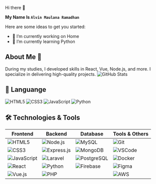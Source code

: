  Hi there 👋


**My Name Is `Alvin Maulana Ramadhan`**

Here are some ideas to get you started:

- 🔭 I’m currently working on Home
- 🌱 I’m currently learning Python
 ## About Me 👋
During my studies, I developed skills in React, Vue, Node.js, and more. I specialize in delivering high-quality projects.
![GitHub Stats](https://github-readme-stats.vercel.app/api?username=alvin27450&show_icons=true&theme=radical)
## 🚀 Languange
![HTML5](https://img.shields.io/badge/-HTML5-orange?logo=html5&logoColor=white)
![CSS3](https://img.shields.io/badge/-CSS3-blue?logo=css3&logoColor=white)
![JavaScript](https://img.shields.io/badge/-JavaScript-yellow?logo=javascript&logoColor=white)
![Python](https://img.shields.io/badge/Python-3.9-blue?logo=python&logoColor=white)
## 🛠 Technologies & Tools

| **Frontend**                           | **Backend**                      | **Database**                | **Tools & Others**              |
|----------------------------------------|----------------------------------|-----------------------------|----------------------------------|
| ![HTML5](https://img.icons8.com/color/48/000000/html-5.png)  | ![Node.js](https://img.icons8.com/color/48/000000/nodejs.png) | ![MySQL](https://img.icons8.com/fluency/48/000000/mysql-logo.png) | ![Git](https://img.icons8.com/color/48/000000/git.png)          |
| ![CSS3](https://img.icons8.com/color/48/000000/css3.png)     | ![Express.js](https://img.icons8.com/ios/50/000000/express-js.png) | ![MongoDB](https://img.icons8.com/color/48/000000/mongodb.png) | ![VSCode](https://img.icons8.com/color/48/000000/visual-studio-code-2019.png) |
| ![JavaScript](https://img.icons8.com/color/48/000000/javascript.png) | ![Laravel](https://img.icons8.com/fluency/48/000000/laravel.png) | ![PostgreSQL](https://img.icons8.com/color/48/000000/postgreesql.png) | ![Docker](https://img.icons8.com/fluency/48/000000/docker.png)  |
| ![React](https://img.icons8.com/color/48/000000/react-native.png)     | ![Python](https://img.icons8.com/color/48/000000/python.png)       | ![Firebase](https://img.icons8.com/color/48/000000/firebase.png) | ![Figma](https://img.icons8.com/color/48/000000/figma.png)      |
| ![Vue.js](https://img.icons8.com/color/48/000000/vue-js.png)          | ![PHP](https://img.icons8.com/officel/48/000000/php-logo.png)      |                               | ![AWS](https://img.icons8.com/color/48/000000/amazon-web-services.png) |

